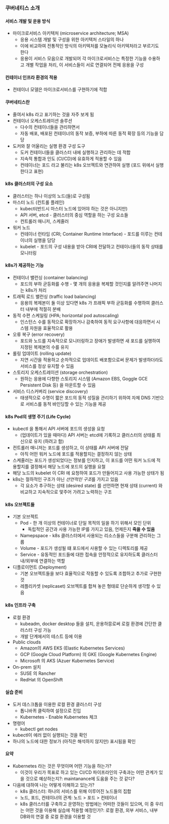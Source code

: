 ### 쿠버네티스 소개
#### 서비스 개발 및 운용 방식
- 마이크로서비스 아키텍처 (microservice architecture; MSA)
    - 응용 시스템 개발 및 구성을 위한 아키텍처 스타일의 하나
    - 이에 비교하여 전통적인 방식의 아키텍처를 모놀리식 아키텍처라고 부르기도 한다
    - 응용이 서비스 모음으로 개발되어 각 마이크로서비스는 특정한 기능을 수용하고 개별 작업을 처리, 이 서비스들이 서로 연결되어 전체 응용을 구성

#### 컨테이너 인프라 환경의 적용
- 컨테이너 모델은 마이크로서비스를 구현하기에 적합

#### 쿠버네티스란
- 줄여서 k8s 라고 표기하는 것을 자주 보게 됨
- 컨테이너 오케스트레이션 솔루션
    - 다수의 컨테이너들을 관리하면서
    - 자동 배포, 배포된 컨테이너의 동작 보증, 부하에 따른 동적 확장 등의 기능을 담당
- 도커와 잘 어울리는 실행 환경 구성 도구
    - 도커 컨테이너들을 클러스터 내에 실행하고 관리하는 데 적합
    - 지속적 통합과 인도 (CI/CD)에 유효하게 적용할 수 있음
    - 컨테이너는 포드 라고 불리는 k8s 오브젝트와 연관하여 실행 (포드 위에서 실행한다고 표현)

#### k8s 클러스터의 구성 요소
- 클러스터는 하나 이상의 노드(들)로 구성됨
- 마스터 노드 (컨트롤 플레인)
    - kubectl(반드시 마스터 노드에 있어야 하는 것은 아니지만)
    - API 서버, etcd - 클러스터의 중심 역할을 하는 구성 요소들
    - 컨트롤러 매니저, 스케줄러
- 워커 노드
    - 컨테이너 런타임 (CRI; Container Runtime Interface) - 포드를 이루는 컨테이너의 실행을 담당
    - kubelet - 포드의 구성 내용을 받아 CRI에 전달하고 컨테이너들의 동작 상태를 모니터링

#### k8s가 제공하는 기능
- 컨테이너 밸런싱 (container balancing)
    - 포드의 부하 균등화를 수행 - 몇 개의 응용을 복제할 것인지를 알려주면 나머지는 k8s가 처리
- 트래픽 로드 밸런싱 (traffic load balancing)
    - 응용의 복제본이 둘 이상 있다면 k8s 가 프래픽 부하 균등화를 수행하여 클러스터 내부에 적절히 분배
- 동적 수편 스케일링 (HPA; horizontal pod autoscaling)
    - 인스턴스 수를 동적으로 확장하거나 감축하여 동적 요구사항에 대응하면서 시스템 자원을 효율적으로 활용
- 오류 복구 (error recovery)
    - 포드와 노드를 지속적으로 모니터링하고 장애가 발생하면 새 포드를 실행하여 지정된 복제본의 수를 유지
- 롤링 업데이트 (rolling update)
    - 지연 시간을 적용하고 순차적으로 업데이트 배포함으로써 문제가 발생하더라도 서비스를 정상 유지할 수 있음
- 스토리지 오케스트레이션 (storage orchestration)
    - 원하는 응용에 다향한 스토리지 시스템 (Amazon EBS, Goggle GCE Persistent Disk 등) 을 마운트할 수 있음
- 서비스 디스커버리 (service discovery)
    - 태생적으로 수명이 짧은 포드의 동적 성질을 관리하기 위하여 자체 DNS 기반으로 서비스를 동적 바인딩할 수 있는 기능을 제공

#### k8s Pod의 생명 주기 (Life Cycle)
- kubectl 을 통해서 API 서버에 포드의 생성을 요청
    - (업데이트가 있을 때마다) API 서버는 etcd에 기록하고 클러스터의 상태를 최신으로 유지 (하려고 함)
- 컨트롤러 매니저는 포드를 생성하고, 이 상태를 API 서버에 전달
    - 아직 어떤 워커 노드에 포드를 적용할지는 결정하지 않는 상태
- 스케줄러는 포드가 생성되었다는 정보를 인지하고, 이 포드를 어떤 워커 노드에 적용할지를 결정해서 해당 노드에 포드의 실행을 요철
- 해당 노드의 kubelet 이 CRI 에 요청하여 포드가 만들어지고 사용 가능한 상태가 됨
- k8s는 절하적인 구조가 아닌 *선언적인 구조*를 가지고 있음
    - 각 요소가 추구하는 상태 (desired state) 를 선언하면 현재 상태 (current) 와 비교하고 지속적으로 맟주어 가려고 노력하는 구조

#### k8s 오브젝트들
- 기본 오브젝트
    - Pod - 한 개 이상의 컨테이너로 단일 목적의 일을 하기 위해서 모인 단위
        - 독립적인 공간과 사용 가능한 IP를 가지고 있음, 언제든지 **죽을 수 있음**
    - Namepspace - k8s 클러스터에서 사용되는 리소스들을 구분해 관리하는 그룹
    - Volume - 포드가 생성될 떄 포드에서 사용할 수 있는 디렉토리를 제공
    - Service - 유동적인 포드들에 대한 접속을 안정적으로 유지하도록 클러스터 내/외부에 연결하는 역할
- 디플로이먼트 (Deployment)
    - 기본 오브젝트들을 보다 효율적으로 작동할 수 있도록 조합하고 추가로 구현한 것
    - 레플리카셋 (replicaset) 오브젝트를 합쳐 놓은 형태로 단순하게 생각할 수 있음

#### k8s 인프라 구축
- 로컬 환경
    - kubeadm, docker desktop 들을 설치, 운용하믕로써 로컬 환경에 간단한 클러스터 구성 가능
    - 개발 단계에서의 테스트 등에 이용
- Public clouds
    - Amazon의 AWS EKS (Elastic Kubernetes Services)
    - GCP (Google Cloud Platform) 의 GKE (Google Kubernetes Engine)
    - Microsoft 의 AKS (Azuer Kubernetes Service)
- On-prem 설치
    - SUSE 의 Rancher
    - RedHat 의 OpenShift

#### 실습 준비
- 도커 데스크톱을 이용한 로컬 환경 클러스터 구성
    - 톱니바퀴 클릭하여 설정으로 진입
    - Kubernetes - Enable Kubernetes 체크 
- 명령어
    - kubectl get nodes
- kubectl이 에러 없이 실행되는 것을 확인
- 하나의 노드에 대한 정보가 (아직은 해석하지 않지만) 표시됨을 확인

#### 요약
- Kubernetes 라는 것은 무엇이며 어떤 기능을 하는가?
    - 이것이 우리가 목표로 하고 있는 CI/CD 파이프라인의 구축과는 어떤 관계가 있을 것으로 예상하는지?: maintanance에 도움을 주는 것 같다?
- 다음에 대하여 나는 어떻게 이해하고 있는가?
    - k8s 클러스터: 하나의 서비스를 위해 이루어진 노드들의 집합
    - 노드, 포드, 컨테이너의 관계: 노드 > 포드 > 컨테이너
    - k8s 클러스터를 구축하고 운영하는 방법에는 어떠한 것들이 있으며, 이 중 우리는 어떤 것을 이용해 실습에 적용할 예정인가?: 로컬 환경, 외부 서비스, 내부 DB와의 연결 중 로컬 환경을 이용할 것
